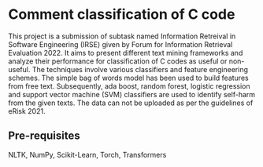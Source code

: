 # Comment classification of C code
This project is a submission of subtask named Information Retreival in Software Engineering (IRSE) given by Forum for Information Retrieval Evaluation 2022. It aims to present different text mining frameworks and analyze their performance for classification of C codes as useful or non-useful.
The techniques involve various classifiers and feature engineering schemes. The simple bag of words model has been used to build features from free text. Subsequently, ada boost, random forest, logistic regression and support vector machine (SVM) classifiers are used to identify self-harm from the given texts. The data can not be uploaded as per the guidelines of eRisk 2021.
## Pre-requisites
 NLTK, NumPy, Scikit-Learn, Torch, Transformers

